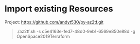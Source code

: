 # Import existing Resources

Project: https://github.com/andyt530/py-az2tf.git

> ./az2tf.sh -s c5e4163e-fed7-48d0-9eb1-6569e850e88d -g OpenSpace2019Terraform

